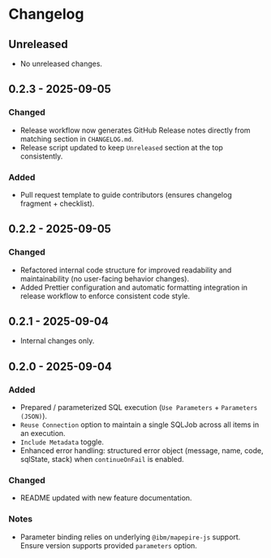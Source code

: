 # Changelog

## Unreleased
- No unreleased changes.

## 0.2.3 - 2025-09-05
### Changed

- Release workflow now generates GitHub Release notes directly from matching section in `CHANGELOG.md`.
- Release script updated to keep `Unreleased` section at the top consistently.

### Added

- Pull request template to guide contributors (ensures changelog fragment + checklist).

## 0.2.2 - 2025-09-05

### Changed

- Refactored internal code structure for improved readability and maintainability (no user-facing behavior changes).
- Added Prettier configuration and automatic formatting integration in release workflow to enforce consistent code style.

## 0.2.1 - 2025-09-04

- Internal changes only.

## 0.2.0 - 2025-09-04

### Added

- Prepared / parameterized SQL execution (`Use Parameters` + `Parameters (JSON)`).
- `Reuse Connection` option to maintain a single SQLJob across all items in an execution.
- `Include Metadata` toggle.
- Enhanced error handling: structured error object (message, name, code, sqlState, stack) when `continueOnFail` is enabled.

### Changed

- README updated with new feature documentation.

### Notes

- Parameter binding relies on underlying `@ibm/mapepire-js` support. Ensure version supports provided `parameters` option.
